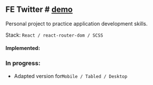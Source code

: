 ## FE Twitter # [demo](https://vansalivan.github.io/FE-Twitter/)

Personal project to practice application development skills.

Stack: `React / react-router-dom / SCSS`
#### Implemented:

### In progress:
- Adapted version for`Mobile / Tabled / Desktop`


